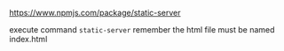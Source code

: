 https://www.npmjs.com/package/static-server

execute command `static-server`
remember the html file must be named index.html
